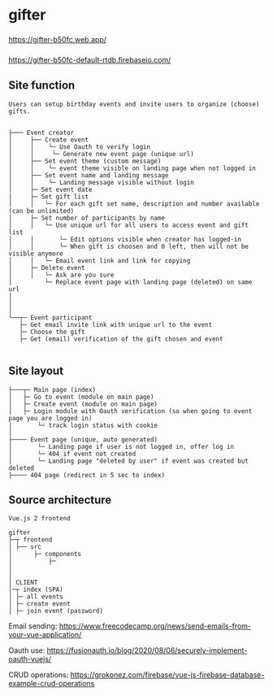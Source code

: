 # gifter

###
https://gifter-b50fc.web.app/

### 
https://gifter-b50fc-default-rtdb.firebaseio.com/

## Site function
```
Users can setup birthday events and invite users to organize (choose) gifts. 


├─── Event creator
│     ├── Create event
│     │    └─ Use Oauth to verify login
│     │     └─ Generate new event page (unique url)
│     ├── Set event theme (custom message)
│     │    └─ event theme visible on landing page when not logged in
│     ├── Set event name and landing message
│     │    └─ Landing message visible without login
│     ├─ Set event date
|     ├─ Set gift list
│     │   └─ For each gift set name, description and number available (can be unlimited)
│     ├─ Set number of participants by name
│     │   └─ Use unique url for all users to access event and gift list
│     │       └─ Edit options visible when creator has logged-in
│     │       └─ When gift is choosen and 0 left, then will not be visible anymore
│     │   └─ Email event link and link for copying
│     ├─ Delete event
│     │   └─ Ask are you sure
│         └─ Replace event page with landing page (deleted) on same url
│ 
│ 
│ 
└──┬─ Event participant
   ├─ Get email invite link with unique url to the event
   ├─ Choose the gift
   ├─ Get (email) verification of the gift chosen and event
   
```

## Site layout
```
├───┬─ Main page (index)
│   ├─ Go to event (module on main page)
│   ├─ Create event (module on main page)
│   ├─ Login module with Oauth verification (so when going to event page you are logged in)
│       └─ track login status with cookie
│
├──── Event page (unique, auto generated)
│       └─ Landing page if user is not logged in, offer log in
│       └─ 404 if event not created
│       └─ Landing page "deleted by user" if event was created but deleted
├──── 404 page (redirect in 5 sec to index)
```

## Source architecture

```
Vue.js 2 frontend

gifter
├─┬ frontend
│ ├── src
│      ├─ components
│          ├─ 
│
│
│ CLIENT
│─┬ index (SPA)
│ ├─ all events
│ ├─ create event
│ ├─ join event (password)

```

Email sending: https://www.freecodecamp.org/news/send-emails-from-your-vue-application/

Oauth use: https://fusionauth.io/blog/2020/08/06/securely-implement-oauth-vuejs/

CRUD operations: https://grokonez.com/firebase/vue-js-firebase-database-example-crud-operations
